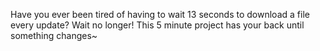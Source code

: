 Have you ever been tired of having to wait 13 seconds to download a file every update? Wait no longer! This 5 minute project has your back until something changes~
